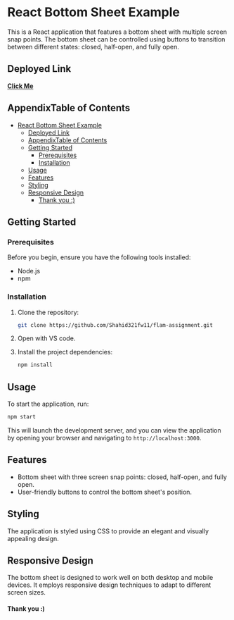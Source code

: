 
# React Bottom Sheet Example

This is a React application that features a bottom sheet with multiple screen snap points. The bottom sheet can be controlled using buttons to transition between different states: closed, half-open, and fully open.


## Deployed Link

**[Click Me](https://flamapp-bottom-sheet.netlify.app/)**


## AppendixTable of Contents

- [React Bottom Sheet Example](#react-bottom-sheet-example)
  - [Deployed Link](#deployed-link)
  - [AppendixTable of Contents](#appendixtable-of-contents)
  - [Getting Started](#getting-started)
    - [Prerequisites](#prerequisites)
    - [Installation](#installation)
  - [Usage](#usage)
  - [Features](#features)
  - [Styling](#styling)
  - [Responsive Design](#responsive-design)
      - [Thank you :)](#thank-you-)

## Getting Started

### Prerequisites

Before you begin, ensure you have the following tools installed:

- Node.js
- npm

### Installation

1. Clone the repository:

   ```sh
   git clone https://github.com/Shahid321fw11/flam-assignment.git
   ```

2. Open with VS code.

3. Install the project dependencies:

   ```sh
   npm install
   ```

## Usage

To start the application, run:

```sh
npm start
```

This will launch the development server, and you can view the application by opening your browser and navigating to `http://localhost:3000`.

## Features

- Bottom sheet with three screen snap points: closed, half-open, and fully open.
- User-friendly buttons to control the bottom sheet's position.

## Styling

The application is styled using CSS to provide an elegant and visually appealing design.

## Responsive Design

The bottom sheet is designed to work well on both desktop and mobile devices. It employs responsive design techniques to adapt to different screen sizes.




#### Thank you :)

